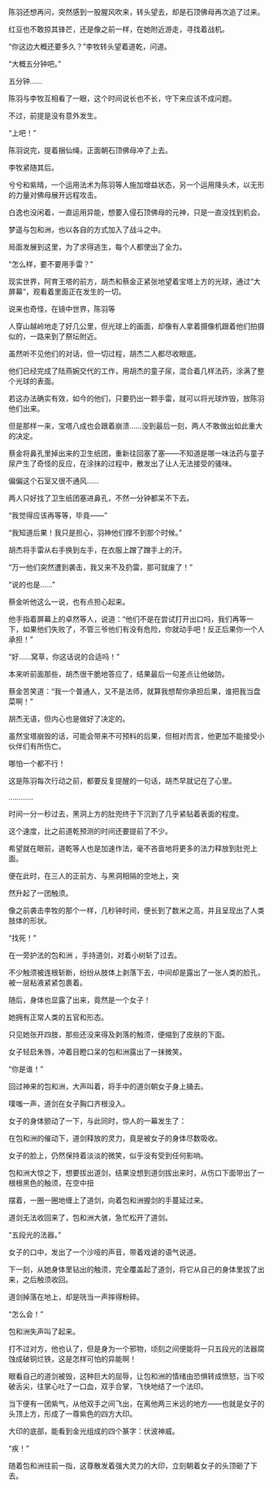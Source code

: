 陈羽还想再问，突然感到一股腥风吹来，转头望去，却是石顶佛母再次追了过来。

红豆也不敢掠其锋芒，还是像之前一样，在她附近游走，寻找着战机。

“你这边大概还要多久？”李牧转头望着道乾，问道。

“大概五分钟吧。”

五分钟……

陈羽与李牧互相看了一眼，这个时间说长也不长，守下来应该不成问题。

不过，前提是没有意外发生。

“上吧！”

陈羽说完，提着捆仙绳，正面朝石顶佛母冲了上去。

李牧紧随其后。

兮兮和紫晴，一个运用法术为陈羽等人施加增益状态，另一个运用降头术，以无形的力量对佛母展开远程攻击。

白逸也没闲着，一直运用异能，想要入侵石顶佛母的元神，只是一直没找到机会。

梦遥与包和洲，也以各自的方式加入了战斗之中。

局面发展到这里，为了求得逃生，每个人都使出了全力。

“怎么样，要不要用手雷？”

现实世界，阿育王塔的前方，胡杰和蔡金正紧张地望着宝塔上方的光球，通过“大屏幕”，观看着里面正在发生的一切。

说来也奇怪，在镜中世界，陈羽等

人穿山越岭地走了好几公里，但光球上的画面，却像有人拿着摄像机跟着他们拍摄似的，一路来到了祭坛附近。

虽然听不见他们的对话，但一切过程，胡杰二人都尽收眼底。

他们已经完成了陆燕婉交代的工作，用胡杰的童子尿，混合着几样法药，涂满了整个光球的表面。

若这办法确实有效，如今的他们，只要扔出一颗手雷，就可以将光球炸毁，放陈羽他们出来。

但是那样一来，宝塔八成也会跟着崩溃……没到最后一刻，两人不敢做出如此重大的决定。

蔡金将鼻孔里掉出来的卫生纸团，重新往回塞了塞——不知道是哪一味法药与童子尿产生了奇怪的反应，在涂抹的过程中，散发出了让人无法接受的骚味。

偏偏这个石室又很不通风……

两人只好找了卫生纸团塞进鼻孔，不然一分钟都呆不下去。

“我觉得应该再等等，毕竟——”

“我知道后果！我只是担心，羽神他们撑不到那个时候。”

胡杰将手雷从右手换到左手，在衣服上蹭了蹭手上的汗。

“万一他们突然遭到袭击，我又来不及扔雷，那可就废了！”

“说的也是……”

蔡金听他这么一说，也有点担心起来。

他手指着屏幕上的卓然等人，说道：“他们不是在尝试打开出口吗，我们再等一下，如果他们失败了，不管三爷他们有没有危险，你就动手吧！反正后果你一个人承担！”

“好……窝草，你这话说的合适吗！”

本来听前面那些，胡杰很干脆地答应了，结果最后一句差点让他破防。

蔡金苦笑道：“我一个普通人，又不是法师，就算我想帮你承担后果，谁把我当盘菜啊！”

胡杰无语，但内心也是做好了决定的。

虽然宝塔崩毁的话，可能会带来不可预料的后果，但相对而言，他更加不能接受小伙伴们有所伤亡。

哪怕一个都不行！

这是陈羽每次行动之前，都要反复提醒的一句话，胡杰早就记在了心里。

…………

时间一分一秒过去，黑洞上方的肚兜终于下沉到了几乎紧贴着表面的程度。

这个速度，比之前道乾预测的时间还要提前了不少。

希望就在眼前，道乾等人也是加速作法，毫不吝啬地将更多的法力释放到肚兜上面。

便在此时，在三人的正前方、与黑洞相隔的空地上，突

然升起了一团触须。

像之前袭击李牧的那个一样，几秒钟时间，便长到了数米之高，并且呈现出了人类肢体的形状。

“找死！”

在一旁护法的包和洲 ，手持道剑，对着小树斩了过去。

不少触须被连根斩断，纷纷从肢体上剥落下去，中间却是露出了一张人类的脸孔，被一层粘液紧紧包裹着。

随后，身体也显露了出来，竟然是一个女子！

她拥有正常人类的五官和形态。

只见她张开四肢，那些还没来得及剥落的触须，便缩到了皮肤的下面。

女子轻启朱唇，冲着目瞪口呆的包和洲露出了一抹微笑。

“你是谁！”

回过神来的包和洲，大声叫着，将手中的道剑朝女子身上捅去。

噗嗤一声，道剑在女子胸口齐根没入。

女子的身体颤动了一下，与此同时，惊人的一幕发生了：

在包和洲的催动下，道剑释放的灵力，竟是被女子的身体尽数吸收。

女子的脸上，仍然保持着淡淡的微笑，似乎没有受到任何影响。

包和洲大惊之下，想要拔出道剑，结果没想到道剑拔出来时，从伤口下面带出了一根根黑色的触须，在空中扭

摆着，一圈一圈地缠上了道剑，向着包和洲握剑的手蔓延过来。

道剑无法收回来了，包和洲大骇，急忙松开了道剑。

“五段光的法器。”

女子的口中，发出了一个沙哑的声音，带着戏谑的语气说道。

下一刻，从她身体里钻出的触须，完全覆盖起了道剑，将它从自己的身体里拔了出来，之后触须收回。

道剑掉落在地上，却是咣当一声摔得粉碎。

“怎么会！”

包和洲失声叫了起来。

打不过对方，他也认了，但是身为一个邪物，顷刻之间便能将一只五段光的法器腐蚀成破铜烂铁，这是怎样可怕的异能啊！

眼看自己的道剑被毁，这种巨大的屈辱，让包和洲的情绪由恐惧转成愤怒，当下咬破舌尖，往掌心吐了一口血，双手合掌，飞快地结了一个法印。

当下便有一团紫气，从他双手之间飞出，在离他两三米远的地方——也就是女子的头顶上方，形成了一尊紫色的四方大印。

大印的底部，能看到金光组成的四个篆字：伏波神威。

“疾！”

随着包和洲往前一指，这尊散发着强大灵力的大印，立刻朝着女子的头顶砸了下去。
